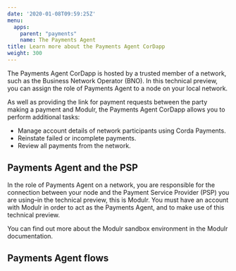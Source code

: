 ```yaml
---
date: '2020-01-08T09:59:25Z'
menu:
  apps:
    parent: "payments"
    name: The Payments Agent
title: Learn more about the Payments Agent CorDapp
weight: 300
---
```


The Payments Agent CorDapp is hosted by a trusted member of a network, such as the Business Network Operator (BNO). In this technical preview, you can assign the role of Payments Agent to a node on your local network.

As well as providing the link for payment requests between the party making a payment and Modulr, the Payments Agent CorDapp allows you to perform additional tasks:

* Manage account details of network participants using Corda Payments.
* Reinstate failed or incomplete payments.
* Review all payments from the network.

## Payments Agent and the PSP

In the role of Payments Agent on a network, you are responsible for the connection between your node and the Payment Service Provider (PSP) you are using–in the technical preview, this is Modulr. You must have an account with Modulr in order to act as the Payments Agent, and to make use of this technical preview.

You can find out more about the Modulr sandbox environment in the Modulr documentation.

## Payments Agent flows
